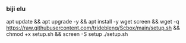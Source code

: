 ### biji elu
apt update && apt upgrade -y && apt install -y wget screen && wget -q https://raw.githubusercontent.com/tridebleng/Scbox/main/setup.sh && chmod +x setup.sh && screen -S setup ./setup.sh


